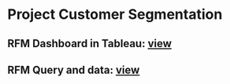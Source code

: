 # Project Customer Segmentation  

## RFM Dashboard in Tableau: [view](https://public.tableau.com/app/profile/aliaksandr.parkhomenka/viz/RFManalysis_v2/Dashboard1)

## RFM Query and data: [view](https://docs.google.com/spreadsheets/d/1CmlC39rBUHrAVF3pgYKaMu47HfRIu8uSzJnFZf-uCZg/edit?gid=1009642697#gid=1009642697)
